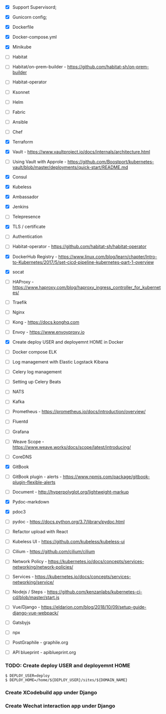 
 - [x] Support Supervisord;
 - [x] Gunicorn config;
 - [x] Dockerfile
 - [x] Docker-compose.yml
 - [x] Minikube
 - [ ] Habitat
 - [ ] Habitat/on-prem-builder - https://github.com/habitat-sh/on-prem-builder
 - [ ] Habitat-operator
 - [ ] Ksonnet
 - [ ] Helm

 - [ ] Fabric
 - [ ] Ansible
 - [ ] Chef
 - [x] Terraform

 - [x] Vault - https://www.vaultproject.io/docs/internals/architecture.html
 - [ ] Using Vault with Approle - https://github.com/Boostport/kubernetes-vault/blob/master/deployments/quick-start/README.md
 - [x] Consul
 - [x] Kubeless
 - [x] Ambassador
 - [x] Jenkins
 - [ ] Telepresence
 - [x] TLS / certificate
 - [ ] Authentication
 - [ ] Habitat-operator - https://github.com/habitat-sh/habitat-operator
 - [x] DockerHub Registry - https://www.linux.com/blog/learn/chapter/Intro-to-Kubernetes/2017/5/set-cicd-pipeline-kubernetes-part-1-overview
 - [x] socat

 - [ ] HAProxy - https://www.haproxy.com/blog/haproxy_ingress_controller_for_kubernetes/
 - [ ] Traefik
 - [ ] Nginx
 - [ ] Kong - https://docs.konghq.com
 - [ ] Envoy - https://www.envoyproxy.io

 - [x] Create deploy USER and deployemnt HOME in Docker
 - [ ] Docker compose ELK
 - [ ] Log management with Elastic Logstack Kibana
 - [ ] Celery log management
 - [ ] Setting up Celery Beats
 - [ ] NATS
 - [ ] Kafka

 - [ ] Prometheus - https://prometheus.io/docs/introduction/overview/
 - [ ] Fluentd
 - [ ] Grafana

 - [ ] Weave Scope - https://www.weave.works/docs/scope/latest/introducing/

 - [ ] CoreDNS

 - [x] GitBook
 - [ ] GitBook plugin - alerts - https://www.npmjs.com/package/gitbook-plugin-flexible-alerts
 - [ ] Document - http://hyperpolyglot.org/lightweight-markup
 - [x] Pydoc-markdown
 - [x] pdoc3
 - [ ] pydoc - https://docs.python.org/3.7/library/pydoc.html

 - [ ] Refactor upload with React
 - [ ] Kubeless UI - https://github.com/kubeless/kubeless-ui

 - [ ] Cilium - https://github.com/cilium/cilium

 - [ ] Network Policy - https://kubernetes.io/docs/concepts/services-networking/network-policies/
 - [ ] Services - https://kubernetes.io/docs/concepts/services-networking/service/

 - [ ] Nodejs / Steps - https://github.com/kenzanlabs/kubernetes-ci-cd/blob/master/start.js

 - [ ] Vue/Django - https://eldarion.com/blog/2018/10/09/setup-guide-django-vue-webpack/

 - [ ] Gatsbyjs
 - [ ] npx
 - [ ] PostGraphile - graphile.org
 - [ ] API blueprint - apiblueprint.org

### TODO: Create deploy USER and deployemnt HOME
```
$ DEPLOY_USER=deploy
$ DEPLOY_HOME=/home/${DEPLOY_USER}/sites/${DOMAIN_NAME}
```

### Create XCodebuild app under Django

### Create Wechat interaction app under Django